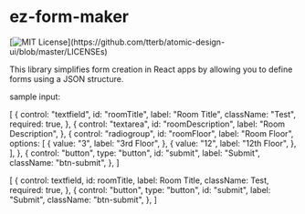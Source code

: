 
# ez-form-maker

[![MIT License](https://img.shields.io/apm/l/atomic-design-ui.svg?)](https://github.com/tterb/atomic-design-ui/blob/master/LICENSEs)


This library simplifies form creation in React apps by allowing you to define forms using a JSON structure.


sample input:

[
  {
    control: "textfield",
    id: "roomTitle",
    label: "Room Title",
    className: "Test",
    required: true,
  },
  {
    control: "textarea",
    id: "roomDescription",
    label: "Room Description",
  },
  {
    control: "radiogroup",
    id: "roomFloor",
    label: "Room Floor",
    options: [
      {
        value: "3",
        label: "3rd Floor",
      },
      {
        value: "12",
        label: "12th Floor",
      },
    ],
  },
  {
    control: "button",
    type: "button",
    id: "submit",
    label: "Submit",
    className: "btn-submit",
  },
]




[
  {
    control: textfield,
    id: roomTitle,
    label: Room Title,
    className: Test,
    required: true,
  },
  {
    control: "button",
    type: "button",
    id: "submit",
    label: "Submit",
    className: "btn-submit",
  },
]